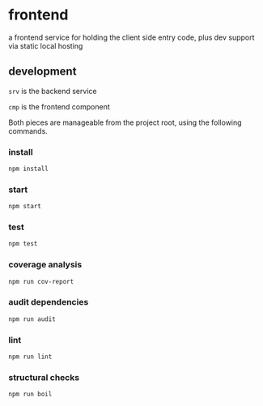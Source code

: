 # frontend

a frontend service for holding the client side entry code, 
plus dev support via static local hosting

## development

`srv` is the backend service

`cmp` is the frontend component

Both pieces are manageable from the project root, using the following commands.

### install

```sh
npm install
```

### start

```sh
npm start
```

### test

```sh
npm test
```

### coverage analysis

```sh
npm run cov-report
```

### audit dependencies

```sh
npm run audit
```

### lint

```sh
npm run lint
```

### structural checks

```sh
npm run boil
```


